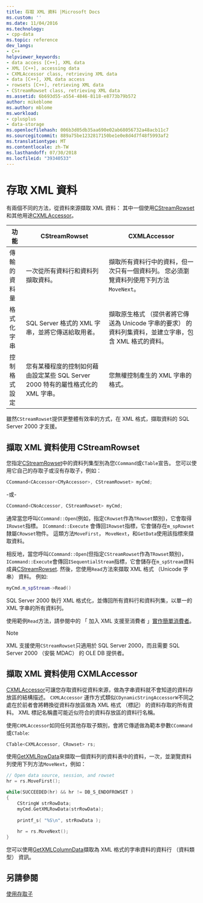 ```yaml
---
title: 存取 XML 資料 |Microsoft Docs
ms.custom: ''
ms.date: 11/04/2016
ms.technology:
- cpp-data
ms.topic: reference
dev_langs:
- C++
helpviewer_keywords:
- data access [C++], XML data
- XML [C++], accessing data
- CXMLAccessor class, retrieving XML data
- data [C++], XML data access
- rowsets [C++], retrieving XML data
- CStreamRowset class, retrieving XML data
ms.assetid: 6b693d55-a554-4846-8118-e8773b79b572
author: mikeblome
ms.author: mblome
ms.workload:
- cplusplus
- data-storage
ms.openlocfilehash: 006b3d05db35aa690e02ab68056732a48acb11c7
ms.sourcegitcommit: 889a75be1232817150be1e0e8d4d7f48f5993af2
ms.translationtype: MT
ms.contentlocale: zh-TW
ms.lasthandoff: 07/30/2018
ms.locfileid: "39340533"
---
```

# <a name="accessing-xml-data"></a>存取 XML 資料
有兩個不同的方法，從資料來源擷取 XML 資料： 其中一個使用[CStreamRowset](../../data/oledb/cstreamrowset-class.md)和其他用途[CXMLAccessor](../../data/oledb/cxmlaccessor-class.md)。  
  
|功能|CStreamRowset|CXMLAccessor|  
|-------------------|-------------------|------------------|  
|傳輸的資料量|一次從所有資料行和資料列擷取資料。|擷取所有資料行中的資料，但一次只有一個資料列。 您必須瀏覽資料列使用下列方法`MoveNext`。|  
|格式化字串|SQL Server 格式的 XML 字串，並將它傳送給取用者。|擷取原生格式 （提供者將它傳送為 Unicode 字串的要求） 的資料列集資料，並建立字串，包含 XML 格式的資料。|  
|控制格式設定|您有某種程度的控制如何藉由設定某些 SQL Server 2000 特有的屬性格式化的 XML 字串。|您無權控制產生的 XML 字串的格式。|  
  
 雖然`CStreamRowset`提供更整體有效率的方式，在 XML 格式，擷取資料的 SQL Server 2000 才支援。  
  
## <a name="retrieving-xml-data-using-cstreamrowset"></a>擷取 XML 資料使用 CStreamRowset  
 您指定[CStreamRowset](../../data/oledb/cstreamrowset-class.md)中的資料列集型別為您`CCommand`或`CTable`宣告。 您可以使用它自己的存取子或沒有存取子，例如：  
  
```cpp  
CCommand<CAccessor<CMyAccessor>, CStreamRowset> myCmd;  
```  
  
 -或-  
  
```cpp  
CCommand<CNoAccessor, CStreamRowset> myCmd;  
```  
  
 通常當您呼叫`CCommand::Open`(例如，指定`CRowset`作為`TRowset`類別)，它會取得`IRowset`指標。 `ICommand::Execute` 會傳回`IRowset`指標，它會儲存在`m_spRowset`隸屬`CRowset`物件。 這類方法`MoveFirst`， `MoveNext`，和`GetData`使用該指標來擷取資料。  
  
 相反地，當您呼叫`CCommand::Open`(但指定`CStreamRowset`作為`TRowset`類別)，`ICommand::Execute`會傳回`ISequentialStream`指標，它會儲存在`m_spStream`資料成員[CStreamRowset](../../data/oledb/cstreamrowset-class.md). 然後，您使用`Read`方法來擷取 XML 格式 （Unicode 字串） 資料。 例如:   
  
```cpp  
myCmd.m_spStream->Read()  
```  
  
 SQL Server 2000 執行 XML 格式化，並傳回所有資料行和資料列集，以單一的 XML 字串的所有資料列。  
  
 使用範例`Read`方法，請參閱中的 「 加入 XML 支援至消費者 」[實作簡單消費者](../../data/oledb/implementing-a-simple-consumer.md)。  
  
> [!NOTE]
>  XML 支援使用`CStreamRowset`只適用於 SQL Server 2000，而且需要 SQL Server 2000 （安裝 MDAC） 的 OLE DB 提供者。  
  
## <a name="retrieving-xml-data-using-cxmlaccessor"></a>擷取 XML 資料使用 CXMLAccessor  
 [CXMLAccessor](../../data/oledb/cxmlaccessor-class.md)可讓您存取資料從資料來源，做為字串資料就不會知道的資料存放區的結構描述。 `CXMLAccessor` 運作方式類似`CDynamicStringAccessorW`不同之處在於前者會將轉換從資料存放區做為 XML 格式 （標記） 的資料存取的所有資料。 XML 標記名稱盡可能近似符合的資料存放區的資料行名稱。  
  
 使用`CXMLAccessor`如同任何其他存取子類別，會將它傳遞做為範本參數`CCommand`或`CTable`:  
  
```cpp  
CTable<CXMLAccessor, CRowset> rs;  
```  
  
 使用[GetXMLRowData](../../data/oledb/cxmlaccessor-getxmlrowdata.md)來擷取一個資料列的資料表中的資料，一次，並瀏覽資料列使用下列方法`MoveNext`，例如：  
  
```cpp  
// Open data source, session, and rowset  
hr = rs.MoveFirst();  

while(SUCCEEDED(hr) && hr != DB_S_ENDOFROWSET )  
{  
    CStringW strRowData;  
    myCmd.GetXMLRowData(strRowData);  
  
    printf_s( "%S\n", strRowData );  
  
    hr = rs.MoveNext();  
}  
```  
  
 您可以使用[GetXMLColumnData](../../data/oledb/cxmlaccessor-getxmlcolumndata.md)擷取為 XML 格式的字串資料的資料行 （資料類型） 資訊。  
  
## <a name="see-also"></a>另請參閱  
 [使用存取子](../../data/oledb/using-accessors.md)